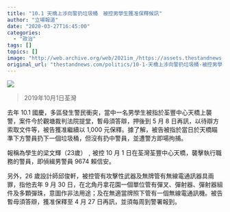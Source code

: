 ```yaml
---
title: "10.1 天橋上涉向警扔垃圾桶　被控男學生獲准保釋候訊"
author: "立場報道"
date: "2020-03-27T16:45:00"
categories:
  - "政治"
tags: []
topics: []
image: "http://web.archive.org/web/2021im_/https://assets.thestandnews.com/media/photos/Layer200_3XgPE.png"
original_url: "thestandnews.com/politics/10-1-天橋上涉向警扔垃圾桶-被控男學生獲准保釋候訊"
---
```

![](http://web.archive.org/web/2021im_/https://assets.thestandnews.com/media/photos/Layer200_3XgPE.png)
> 2019年10月1日荃灣

去年 10.1 國慶，多區發生警民衝突，當中一名男學生被指於荃豐中心天橋上襲警，案件今於觀塘裁判法院提堂，暫毋須答辯，押後到 5 月 8 日再訊，以待辯方索取文件等，被告獲准繼續以 1,000 元保釋。據了解，被告被指於當日於天橋瞄準下方警員扔下一個垃圾桶，但沒有扔中警員，並遭警方即場拘捕。

報稱為學生的梁文輝（23歲）﹐被控 10 月 1 日在荃灣荃豐中心天橋，襲擊執行職務的警員，即偵緝男警員 9674 賴信安。

另外，26 歲設計師邱俊軒，被控管有攻擊性武器及無牌管有無線電通訊器具兩罪，指他去年 9 月 30 日，在北角丹拿花園一個單位管有彈叉、彈射器、彈射器組件及多顆彈珠，意圖作非法用途；及在無適當牌照下管有一個無線電通訊機。被告暫毋須答辯，獲准保釋至 4 月 27 日再訊，並須每周到警署報到。